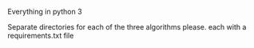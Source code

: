 Everything in python 3

Separate directories for each of the three algorithms please.
each with a requirements.txt file

